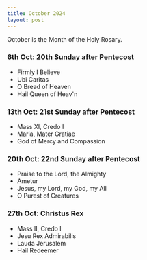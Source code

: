 ```yaml
---
title: October 2024
layout: post
---
```


October is the Month of the Holy Rosary.

### 6th Oct: 20th Sunday after Pentecost

* Firmly I Believe
* Ubi Caritas
* O Bread of Heaven
* Hail Queen of Heav'n

### 13th Oct: 21st Sunday after Pentecost

* Mass XI, Credo I
* Maria, Mater Gratiae
* God of Mercy and Compassion

### 20th Oct: 22nd Sunday after Pentecost

* Praise to the Lord, the Almighty
* Ametur
* Jesus, my Lord, my God, my All
* O Purest of Creatures

### 27th Oct: Christus Rex

* Mass II, Credo I
* Jesu Rex Admirabilis
* Lauda Jerusalem
* Hail Redeemer

